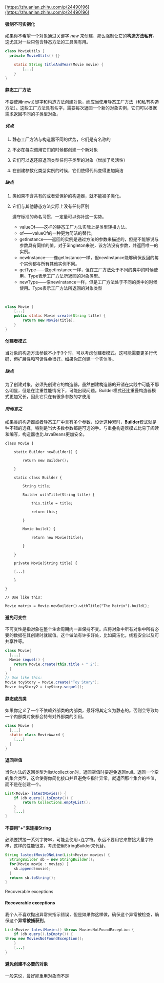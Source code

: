 [https://zhuanlan.zhihu.com/p/24490196](https://zhuanlan.zhihu.com/p/24490196)

#### 强制不可实例化

如果你不希望一个对象通过关键字 *new* 来创建，那么强制让它的**构造方法私有**。这尤其对一些只包含静态方法的工具类有用。

```java
class MovieUtils {
  private MovieUtils() {}

    static String titleAndYear(Movie movie) {
        [...]
    }
}
```

#### 静态工厂方法

不要使用new关键字和构造方法创建对象，而应当使用静态工厂方法（和私有构造方法）。这些工厂方法具有名字，需要每次返回一个新的对象实例，它们可以根据需求返回不同的子类型对象。

##### 优点

1. 静态工厂方法与构造器不同的优势，它们是有名称的

2. 不必在每次调用它们的时候都创建一个新对象

3. 它们可以返还原返回类型任何子类型的对象（增加了灵活性）

4. 在创建参数化类型实例的时候，它们使得代码变得更加简洁

##### 缺点

1. 类如果不含共有的或者受保护的构造器，就不能被子类化。

2. 它们与其他静态方法实际上没有任何区别

   遵守标准的命名习惯，一定量可以弥补这一劣势。

   - valueOf——这样的静态工厂方法实际上是类型转换方法。
   - of——valueOf的一种更为简洁的替代。
   - getInstance——返回的实例是通过方法的参数来描述的，但是不能够说与参数具有同样的值。对于Singleton来说，该方法没有参数，并返回唯一的实例。
   - newInstance——像getInstance一样，但newInstance能够确保返回的每个实例都与所有其他实例不同。
   - getType——像getInstance一样，但在工厂方法处于不同的类中的时候使用。Type表示工厂方法所返回的对象类型。
   - newType——像newInstance一样，但是工厂方法处于不同的类中的时候使用。Type表示工厂方法所返回的对象类型

   ​

```java
class Movie {
    [...]
    public static Movie create(String title) {
        return new Movie(title);
    }
}
```

#### 创建者模式

当对象的构造方法参数不小于3个时，可以考虑创建者模式。这可能需要更多行代码，但扩展性和可读性会很好。如果你正创建一个实体类。

##### 缺点

为了创建对象，必须先创建它的构造器。虽然创建构造器的开销在实践中可能不那么明显，但是在注重性能情况下，可能出现问题。Builder模式还比重叠构造器模式更加冗长，因此它只在有很多参数的才使用

##### 简而言之

如果类的构造器或者静态工厂中具有多个参数，设计这种累时，**Builder**模式就是种不错的选择，特别是当大多数参数都是可选的手。与重叠构造器模式比易于阅读和编写，构造器也比JavaBeans更加安全。

```
class Movie {

    static Builder newBuilder() {

        return new Builder();

    }

    static class Builder {

        String title;

        Builder withTitle(String title) {

            this.title = title;

            return this;

        }

        Movie build() {

            return new Movie(title);

        }

    }

    private Movie(String title) {

    [...]

    }

}

// Use like this:

Movie matrix = Movie.newBuilder().withTitle("The Matrix").build();

```

#### 避免可变性

不可变性是指对象在整个生命周期内一直保持不变。应将对象中所有对象中所有必要的数据在其创建时就赋值。这个做法有许多好处，比如简洁化，线程安全以及可共享性等。

```java
class Movie{
  [...]
  Movie sequel() {
    return Movie.create(this.title + " 2");
  }
}
// Use like this:
Movie toyStory = Movie.create("Toy Story");
Movie toyStory2 = toyStory.sequel();
```

#### 静态成员类

如果你定义了一个不依赖外部类的内部类，最好将其定义为静态的。否则会导致每一个内部类对象都会持有对外部类的引用。

```java
class Movie {
  [...]
  static class MovieAward {
    [...]
  }
}
```

#### 返回空值

当你方法的返回类型为list/collection时，返回空值时要避免返回null。返回一个空的集合类型，这会使得你简化接口并且避免空指针异常。就返回那个集合的空值，而不是在创建一个。

```java
List<Movie> latestMovies() {
    if (db.query().isEmpty()) {
        return Collections.emptyList();
    }
    [...]
}
```

#### 不要用"+"来连接String

必须要拼接一系列字符串，可能会使用+连字符。永远不要用它来拼接大量字符串，这样的性能很差，考虑使用StringBuilder来代替。

```java
String lastestMovieONeLine(List<Movie> movies) {
  StringBuilder sb = new StringBuilder();
  for(Movie movie : movies) {
    sb.append(movie);
  }
  return sb.toString();
}
```

Recoverable exceptions

#### Recoverable exceptions

我个人不喜欢抛出异常来指示错误，但是如果你这样做，确保这个异常被检查，确保这个**异常被捕获到**。

```java
List<Movie> latestMovies() throws MoviesNotFoundException {
    if (db.query().isEmpty()) {
throw new MoviesNotFoundException();
    }
    [...]
}
```

#### 避免创建不必要的对象

一般来说，最好能重用对象而不是